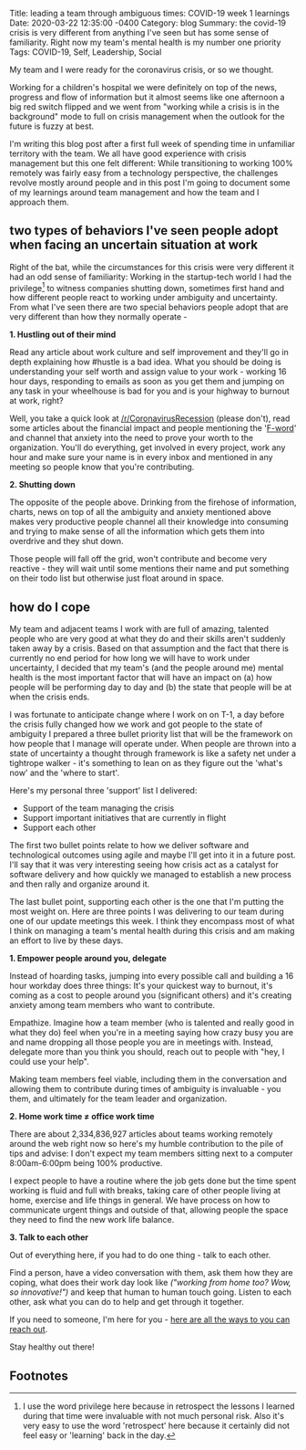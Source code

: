 Title: leading a team through ambiguous times: COVID-19 week 1 learnings  
Date:   2020-03-22 12:35:00 -0400
Category: blog
Summary: the covid-19 crisis is very different from anything I've seen but has some sense of familiarity. Right now my team's mental health is my number one priority
Tags: COVID-19, Self, Leadership, Social 


My team and I were ready for the coronavirus crisis, or so we thought.

Working for a children's hospital we were definitely on top of the news, progress and flow of information but it almost seems like one afternoon a big red switch flipped and we went from "working while a crisis is in the background" mode to full on crisis management when the  outlook for the future is fuzzy at best.

I'm writing this blog post after a first full week of spending time in unfamiliar territory with the team. We all have good experience with crisis management but this one felt different: While transitioning to working 100% remotely was fairly easy from a technology perspective, the challenges revolve mostly around people and in this post I'm going to document some of my learnings around team management and how the team and I approach them.

## two types of behaviors I've seen people adopt when facing an uncertain situation at work

Right of the bat, while the circumstances for this crisis were very different it had an odd sense of familiarity: Working in the startup-tech world I had the privilege[^1] to witness companies shutting down, sometimes first hand and how different people react to working under ambiguity and uncertainty. From what I've seen there are two special behaviors people adopt that are very different than how they normally operate -

 **1. Hustling out of their mind**

Read any article about work culture and self improvement and they'll go in depth explaining how #hustle is a bad idea. What you should be doing is understanding your self worth and assign value to your work - working 16 hour days, responding to emails as soon as you get them and jumping on any task in your wheelhouse is bad for you and is your highway to burnout at work, right?

Well, you take a quick look at [/r/CoronavirusRecession](/r/CoronavirusRecession) (please don't), read some articles about the financial impact and people mentioning the '[F-word](https://en.wikipedia.org/wiki/Furlough)' and channel that anxiety into the need to prove your worth to the organization. You'll do everything, get involved in every project, work any hour and make sure your name is in every inbox and mentioned in any meeting so people know that you're contributing.

**2. Shutting down**

The opposite of the people above. Drinking from the firehose of information, charts, news on top of all the ambiguity and anxiety mentioned above makes very productive people channel all their knowledge into consuming and trying to make sense of all the information which gets them into overdrive and they shut down.

Those people will fall off the grid, won't contribute and become very reactive - they will wait until some mentions their name and put something on their todo list but otherwise just float around in space.

## how do I cope

My team and adjacent teams I work with are full of amazing, talented people who are very good at what they do and their skills aren't suddenly taken away by a crisis. Based on that assumption and the fact that there is currently no end period for how long we will have to work under uncertainty, I decided that my team's (and the people around me) mental health is the most important factor that will have an impact on (a) how people will be performing day to day and (b) the state that people will be at when the crisis ends.

I was fortunate to anticipate change where I work on on T-1, a day before the crisis fully changed how we work and got people to the state of ambiguity I prepared a three bullet priority list that will be the framework on how people that I manage will operate under. When people are thrown into a state of uncertainty a thought through framework is like a safety net under a tightrope walker - it's something to lean on as they figure out the 'what's now' and the 'where to start'.

Here's my personal three 'support' list I delivered:

- Support of the team managing the crisis
- Support important initiatives that are currently in flight
- Support each other

The first two bullet points relate to how we deliver software and technological outcomes using agile and maybe I'll get into it in a future post. I'll say that it was very interesting seeing how crisis act as a catalyst for software delivery and how quickly we managed to establish a new process and then rally and organize around it.

The last bullet point, supporting each other is the one that I'm putting the most weight on. Here are three points I was delivering to our team during one of our update meetings this week. I think they encompass most of what I think on managing a team's mental health during this crisis and am making an effort to live by these days.

**1. Empower people around you, delegate**

Instead of hoarding tasks, jumping into every possible call and building a 16 hour workday does three things: It's your quickest way to burnout, it's coming as a cost to people around you (significant others) and it's creating anxiety among team members who want to contribute.

Empathize. Imagine how a team member (who is talented and really good in what they do) feel when you're in a meeting saying how crazy busy you are and name dropping all those people you are in meetings with. Instead, delegate more than you think you should, reach out to people with "hey, I could use your help".

Making team members feel viable, including them in the conversation and allowing them to contribute during times of ambiguity is invaluable - you them, and ultimately for the team leader and organization.

**2. Home work time ≠ office work time**

There are about 2,334,836,927 articles about teams working remotely around the web right now so here's my humble contribution to the pile of tips and advise: I don't expect my team members sitting next to a computer 8:00am-6:00pm being 100% productive.

I expect people to have a routine where the job gets done but the time spent working is fluid and full with breaks, taking care of other people living at home, exercise and life things in general. We have process on how to communicate urgent things and outside of that, allowing people the space they need to find the new work life balance.


**3. Talk to each other**

Out of everything here, if you had to do one thing - talk to each other.

Find a person, have a video conversation with them, ask them how they are coping, what does their work day look like _("working from home too? Wow, so innovative!")_  and keep that human to human touch going. Listen to each other, ask what you can do to help and get through it together.

If you need to someone, I'm here for you - [here are all the ways to you can reach out](https://slashproject.co/about/).

Stay healthy out there!



## Footnotes

[^1]: I use the word privilege here because in retrospect the lessons I learned during that time were invaluable with not much personal risk. Also it's very easy to use the word 'retrospect' here because it certainly did not feel easy or 'learning' back in the day.

